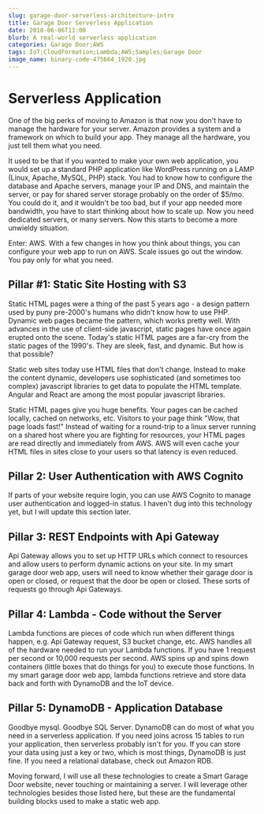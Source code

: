 ```yaml
---
slug: garage-door-serverless-architecture-intro
title: Garage Door Serverless Application
date: 2018-06-06T11:00
blurb: A real-world serverless application
categories: Garage Door;AWS
tags: IoT;CloudFormation;Lambda;AWS;Samples;Garage Door
image_name: binary-code-475664_1920.jpg
---
```


# Serverless Application

One of the big perks of moving to Amazon is that now you don't have to manage the hardware for your server. Amazon provides a system and a framework on which to build your app. They manage all the hardware, you just tell them what you need.

It used to be that if you wanted to make your own web application, you would set up a standard PHP application like WordPress running on a LAMP (Linux, Apache, MySQL, PHP) stack. You had to know how to configure the database and  Apache servers, manage your IP and DNS, and maintain the server, or pay for shared server storage probably on the order of $5/mo. You could do it, and it wouldn't be too bad, but if your app needed more bandwidth, you have to start thinking about how to scale up. Now you need dedicated servers, or many servers. Now this starts to become a more unwieldy situation.

Enter: AWS. With a few changes in how you think about things, you can configure your web app to run on AWS. Scale issues go out the window. You pay only for what you need.

## Pillar #1: Static Site Hosting with S3

Static HTML pages were a thing of the past 5 years ago - a design pattern used by puny pre-2000's humans who didn't know how to use PHP. Dynamic web pages became the pattern, which works pretty well. With advances in the use of client-side javascript, static pages have once again erupted onto the scene. Today's static HTML pages are a far-cry from the static pages of the 1990's. They are sleek, fast, and dynamic. But how is that possible?

Static web sites today use HTML files that don't change. Instead to make the content dynamic, developers use sophisticated (and sometimes too complex) javascript libraries to get data to populate the HTML template. Angular and React are among the most popular javascript libraries.

Static HTML pages give you huge benefits. Your pages can be cached locally, cached on networks, etc. Visitors to your page think "Wow, that page loads fast!" Instead of waiting for a round-trip to a linux server running on a shared host where you are fighting for resources, your HTML pages are read directly and immediately from AWS. AWS will even cache your HTML files in sites close to your users so that latency is even reduced.

## Pillar 2: User Authentication with AWS Cognito

If parts of your website require login, you can use AWS Cognito to manage user authentication and logged-in status. I haven't dug into this technology yet, but I will update this section later.

## Pillar 3: REST Endpoints with Api Gateway

Api Gateway allows you to set up HTTP URLs which connect to resources and allow users to perform dynamic actions on your site. In my smart garage door web app, users will need to know whether their garage door is open or closed, or request that the door be open or closed. These sorts of requests go through Api Gateways.

## Pillar 4: Lambda - Code without the Server

Lambda functions are pieces of code which run when different things happen, e.g. Api Gateway request, S3 bucket change, etc. AWS handles all of the hardware needed to run your Lambda functions. If you have 1 request per second or 10,000 requests per second. AWS spins up and spins down containers (little boxes that do things for you) to execute those functions. In my smart garage door web app, lambda functions retrieve and store data back and forth with DynamoDB and the IoT device.

## Pillar 5: DynamoDB - Application Database

Goodbye mysql. Goodbye SQL Server. DynamoDB can do most of what you need in a serverless application. If you need joins across 15 tables to run your application, then serverless probably isn't for you. If you can store your data using just a key or two, which is most things, DynamoDB is just fine. If you need a relational database, check out Amazon RDB.

Moving forward, I will use all these technologies to create a Smart Garage Door website, never touching or maintaining a server. I will leverage other technologies besides those listed here, but these are the fundamental building blocks used to make a static web app.